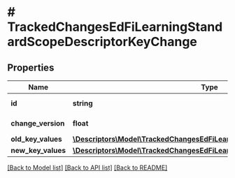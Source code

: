 # # TrackedChangesEdFiLearningStandardScopeDescriptorKeyChange

## Properties

Name | Type | Description | Notes
------------ | ------------- | ------------- | -------------
**id** | **string** | Resource identifier | [optional]
**change_version** | **float** | Change version | [optional]
**old_key_values** | [**\Descriptors\Model\TrackedChangesEdFiLearningStandardScopeDescriptorKey**](TrackedChangesEdFiLearningStandardScopeDescriptorKey.md) |  | [optional]
**new_key_values** | [**\Descriptors\Model\TrackedChangesEdFiLearningStandardScopeDescriptorKey**](TrackedChangesEdFiLearningStandardScopeDescriptorKey.md) |  | [optional]

[[Back to Model list]](../../README.md#models) [[Back to API list]](../../README.md#endpoints) [[Back to README]](../../README.md)
